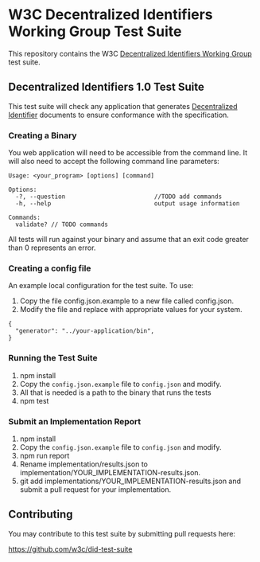 # W3C Decentralized Identifiers Working Group Test Suite

This repository contains the W3C
[Decentralized Identifiers Working Group](https://www.w3.org/community/credentials/) 
test suite.

## Decentralized Identifiers 1.0 Test Suite

This test suite will check any application that generates 
[Decentralized Identifier](https://w3c.github.io/did-spec/) documents to
ensure conformance with the specification.

### Creating a Binary
You web application will need to be accessible from the command line. It
will also need to accept the following command line parameters:
```
Usage: <your_program> [options] [command]

Options:
  -?, --question                         //TODO add commands
  -h, --help                             output usage information

Commands:
  validate? // TODO commands
```
All tests will run against your binary and assume that an exit code greater
than 0 represents an error.

### Creating a config file
An example local configuration for the test suite. To use:

1. Copy the file config.json.example to a new file called config.json.
2. Modify the file and replace with appropriate values for your system.

```
{
  "generator": "../your-application/bin",
}
```

### Running the Test Suite

1. npm install
2. Copy the `config.json.example` file to `config.json` and modify.
3. All that is needed is a path to the binary that runs the tests
4. npm test

### Submit an Implementation Report

1. npm install
2. Copy the `config.json.example` file to `config.json` and modify.
3. npm run report
4. Rename implementation/results.json to
   implementation/YOUR_IMPLEMENTATION-results.json.
5. git add implementations/YOUR_IMPLEMENTATION-results.json and submit a
   pull request for your implementation.

## Contributing

You may contribute to this test suite by submitting pull requests here:

https://github.com/w3c/did-test-suite
